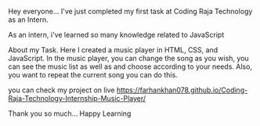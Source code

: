 Hey everyone...
I've just completed my first task at Coding Raja Technology as an Intern.

As an intern, i've learned so many knowledge related to JavaScript

About my Task.
Here I created a music player in HTML, CSS, and JavaScript. In the music player, you can change the song as you wish, you can see the music list as well as and choose according to your needs. 
Also, you want to repeat the current song you can do this.

you can check my project on live https://farhankhan078.github.io/Coding-Raja-Technology-Internship-Music-Player/ 

Thank you so much... Happy Learning
